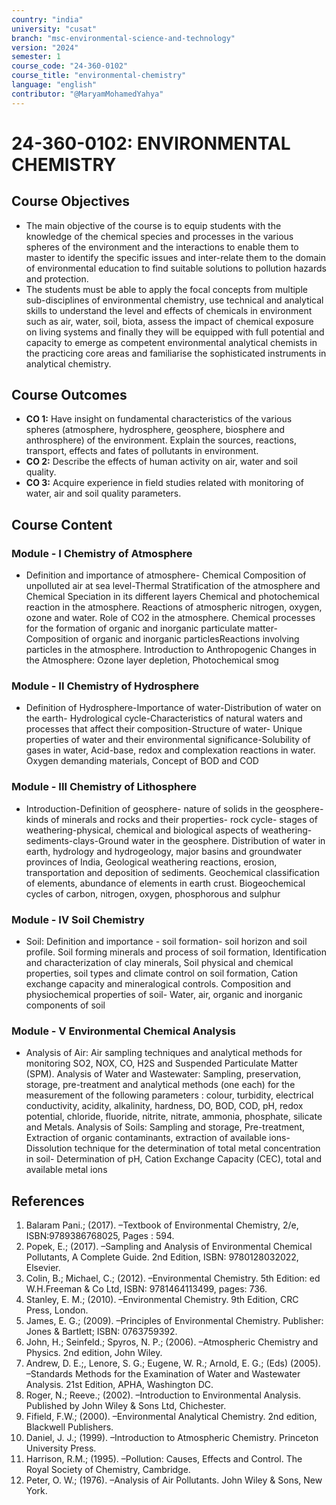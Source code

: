 ```yaml
---
country: "india"
university: "cusat"
branch: "msc-environmental-science-and-technology"
version: "2024"
semester: 1
course_code: "24-360-0102"
course_title: "environmental-chemistry"
language: "english"
contributor: "@MaryamMohamedYahya"
---
```


# 24-360-0102: ENVIRONMENTAL CHEMISTRY

## Course Objectives
* The main objective of the course is to equip students with the knowledge of the chemical species and processes in the various spheres of the environment and the interactions to enable them to master to identify the specific issues and inter-relate them to the domain of environmental education to find suitable solutions to pollution hazards and protection. 
* The students must be able to apply the focal concepts from multiple sub-disciplines of environmental chemistry, use technical and analytical skills to understand the level and effects of chemicals in environment such as air, water, soil, biota, assess the impact of chemical exposure on living systems and finally they will be equipped with full potential and capacity to emerge as competent environmental analytical chemists in the practicing core areas and familiarise the sophisticated instruments in analytical chemistry.


## Course Outcomes
* **CO 1:** Have insight on fundamental characteristics of the various spheres (atmosphere, hydrosphere, geosphere, biosphere and anthrosphere) of the environment. Explain the sources, reactions, transport, effects and fates of pollutants in environment.
* **CO 2:** Describe the effects of human activity on air, water and soil quality.
* **CO 3:** Acquire experience in field studies related with monitoring of water, air and soil quality parameters.

## Course Content

### Module - I Chemistry of Atmosphere
* Definition and importance of atmosphere- Chemical Composition of unpolluted air at sea level-Thermal Stratification of the atmosphere and Chemical Speciation in its different layers Chemical and photochemical reaction in the atmosphere. Reactions of atmospheric nitrogen, oxygen, ozone and water. Role of CO2 in the atmosphere. Chemical processes for the formation of organic and inorganic particulate matter- Composition of organic and inorganic particlesReactions involving particles in the atmosphere. Introduction to Anthropogenic Changes in the Atmosphere: Ozone layer depletion, Photochemical smog


### Module - II Chemistry of Hydrosphere
* Definition of Hydrosphere-Importance of water-Distribution of water on the earth- Hydrological cycle-Characteristics of natural waters and processes that affect their composition-Structure of water- Unique properties of water and their environmental significance-Solubility of gases in water, Acid-base, redox and complexation reactions in water. Oxygen demanding materials, Concept of BOD and COD

### Module - III Chemistry of Lithosphere
* Introduction-Definition of geosphere- nature of solids in the geosphere- kinds of minerals and rocks and their properties- rock cycle- stages of weathering-physical, chemical and biological aspects of weathering- sediments-clays-Ground water in the geosphere. Distribution of water in earth, hydrology and hydrogeology, major basins and groundwater provinces of India, Geological weathering reactions, erosion, transportation and deposition of sediments. Geochemical classification of elements, abundance of elements in earth crust. Biogeochemical cycles of carbon, nitrogen, oxygen, phosphorous and sulphur

### Module - IV Soil Chemistry
* Soil: Definition and importance - soil formation- soil horizon and soil profile. Soil forming minerals and process of soil formation, Identification and characterization of clay minerals, Soil physical and chemical properties, soil types and climate control on soil formation, Cation exchange capacity and mineralogical controls. Composition and physiochemical properties of soil- Water, air, organic and inorganic components of soil


### Module - V Environmental Chemical Analysis
* Analysis of Air: Air sampling techniques and analytical methods for monitoring SO2, NOX, CO, H2S and Suspended Particulate Matter (SPM). Analysis of Water and Wastewater: Sampling, preservation, storage, pre-treatment and analytical methods (one each) for the measurement of the following parameters : colour, turbidity, electrical conductivity, acidity, alkalinity, hardness, DO, BOD, COD, pH, redox potential, chloride, fluoride, nitrite, nitrate, ammonia, phosphate, silicate and Metals. Analysis of Soils: Sampling and storage, Pre-treatment, Extraction of organic contaminants, extraction of available ions-Dissolution technique for the determination of total metal concentration in soil- Determination of pH, Cation Exchange Capacity (CEC), total and available metal ions

## References
1. Balaram Pani.; (2017). –Textbook of Environmental Chemistry, 2/e, ISBN:9789386768025, Pages : 594.
2. Popek, E.; (2017). –Sampling and Analysis of Environmental Chemical Pollutants, A Complete Guide.
2nd Edition, ISBN: 9780128032022, Elsevier.
3. Colin, B.; Michael, C.; (2012). –Environmental Chemistry. 5th Edition: ed W.H.Freeman & Co Ltd,
ISBN: 9781464113499, pages: 736.
4. Stanley, E. M.; (2010). –Environmental Chemistry. 9th Edition, CRC Press, London.
5. James, E. G.; (2009). –Principles of Environmental Chemistry. Publisher: Jones & Bartlett; ISBN: 0763759392.
6. John, H.; Seinfeld.; Spyros, N. P.; (2006). –Atmospheric Chemistry and Physics. 2nd edition, John Wiley.
7. Andrew, D. E.;, Lenore, S. G.; Eugene, W. R.; Arnold, E. G.; (Eds) (2005). –Standards Methods for the Examination of Water and Wastewater Analysis. 21st Edition, APHA, Washington DC.
8. Roger, N.; Reeve.; (2002). –Introduction to Environmental Analysis. Published by John Wiley & Sons Ltd, Chichester.
9. Fifield, F.W.; (2000). –Environmental Analytical Chemistry. 2nd edition, Blackwell Publishers.
10. Daniel, J. J.; (1999). –Introduction to Atmospheric Chemistry. Princeton University Press.
11. Harrison, R.M.; (1995). –Pollution: Causes, Effects and Control. The Royal Society of Chemistry, Cambridge.
12. Peter, O. W.; (1976). –Analysis of Air Pollutants. John Wiley & Sons, New York.